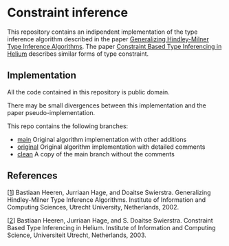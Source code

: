 # Constraint inference

This repository contains an indipendent implementation of the type
inference algorithm described in the paper
[Generalizing Hindley-Milner Type Inference Algorithms](#ref1).
The paper [Constraint Based Type Inferencing in Helium](#ref2) describes
similar forms of type constraint.

## Implementation

All the code contained in this repository is public domain.

There may be small divergences between this implementation and
the paper pseudo-implementation.

This repo contains the following branches:

- [main](https://github.com/bynect/constraint-inference/tree/main) Original algorithm implementation with other additions
- [original](https://github.com/bynect/constraint-inference/tree/original) Original algorithm implementation with detailed comments
- [clean](https://github.com/bynect/constraint-inference/tree/clean) A copy of the main branch without the comments

## References

[<a id="ref1">[1][paper-1]</a>] Bastiaan Heeren, Jurriaan Hage, and Doaitse Swierstra.
Generalizing Hindley-Milner Type Inference Algorithms. Institute of Information and Computing Sciences,
Utrecht University, Netherlands, 2002.

[<a id="ref2">[2][paper-2]</a>] Bastiaan Heeren, Jurriaan Hage, and S. Doaitse Swierstra.
Constraint Based Type Inferencing in Helium. Institute of Information and Computing Science,
Universiteit Utrecht, Netherlands, 2003.

[paper-1]: http://www.cs.uu.nl/research/techreps/repo/CS-2002/2002-031.pdf
[paper-2]: http://www.open.ou.nl/bhr/heeren-cp03.pdf
